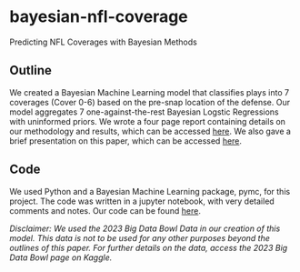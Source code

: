 # bayesian-nfl-coverage
Predicting NFL Coverages with Bayesian Methods

## Outline
We created a Bayesian Machine Learning model that classifies plays into 7 coverages (Cover 0-6) based on the pre-snap location of the defense. Our model aggregates 7 one-against-the-rest Bayesian Logstic Regressions with uninformed priors. We wrote a four page report containing details on our methodology and results, which can be accessed [here](BayesFinalReport.pdf). We also gave a brief presentation on this paper, which can be accessed [here](Bayes%20Project%20Presentation.pdf).

## Code
We used Python and a Bayesian Machine Learning package, pymc, for this project. The code was written in a jupyter notebook, with very detailed comments and notes. Our code can be found [here](Bayes_Project.ipynb). 


*Disclaimer: We used the 2023 Big Data Bowl Data in our creation of this model. This data is not to be used for any other purposes beyond the outlines of this paper. For further details on the data, access the 2023 Big Data Bowl page on Kaggle.*
